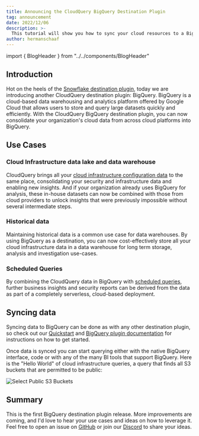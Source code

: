 ```yaml
---
title: Announcing the CloudQuery BigQuery Destination Plugin
tag: announcement
date: 2022/12/06
description: >-
  This tutorial will show you how to sync your cloud resources to a BigQuery database on Google Cloud Platform.
author: hermanschaaf
---
```


import { BlogHeader } from "../../components/BlogHeader"

<BlogHeader/>

## Introduction

Hot on the heels of the [Snowflake destination plugin](/blog/announcing-cloudquery-snowflake-destination), today we are introducing another CloudQuery destination plugin: BigQuery. BigQuery is a cloud-based data warehousing and analytics platform offered by Google Cloud that allows users to store and query large datasets quickly and efficiently. With the CloudQuery BigQuery destination plugin, you can now consolidate your organization's cloud data from across cloud platforms into BigQuery. 

## Use Cases

### Cloud Infrastructure data lake and data warehouse

CloudQuery brings all your [cloud infrastructure configuration data](/docs/plugins/sources/overview) to the same place, consolidating your security and infrastructure data and enabling new insights. And if your organization already uses BigQuery for analysis, these in-house datasets can now be combined with those from cloud providers to unlock insights that were previously impossible without several intermediate steps.

### Historical data

Maintaining historical data is a common use case for data warehouses. By using BigQuery as a destination, you can now cost-effectively store all your cloud infrastructure data in a data warehouse for long term storage, analysis and investigation use-cases.

### Scheduled Queries

By combining the CloudQuery data in BigQuery with [scheduled queries](https://cloud.google.com/bigquery/docs/scheduling-queries), further business insights and security reports can be derived from the data as part of a completely serverless, cloud-based deployment.  

## Syncing data

Syncing data to BigQuery can be done as with any other destination plugin, so check out our [Quickstart](/docs/quickstart) and [BigQuery plugin documentation](/docs/plugins/destinations/bigquery/overview) for instructions on how to get started.

Once data is synced you can start querying either with the native BigQuery interface, code or with any of the many BI tools that support BigQuery. Here is the "Hello World" of cloud infrastructure queries, a query that finds all S3 buckets that are permitted to be public:

![Select Public S3 Buckets](/images/blog/announcing-cloudquery-bigquery-destination/bigquery-get-public-buckets.png)

## Summary

This is the first BigQuery destination plugin release. More improvements are coming, and I'd love to hear your use cases and ideas on how to leverage it. Feel free to open an issue on [GitHub](https://github.com/cloudquery/cloudquery) or join our [Discord](https://cloudquery.io/discord) to share your ideas.